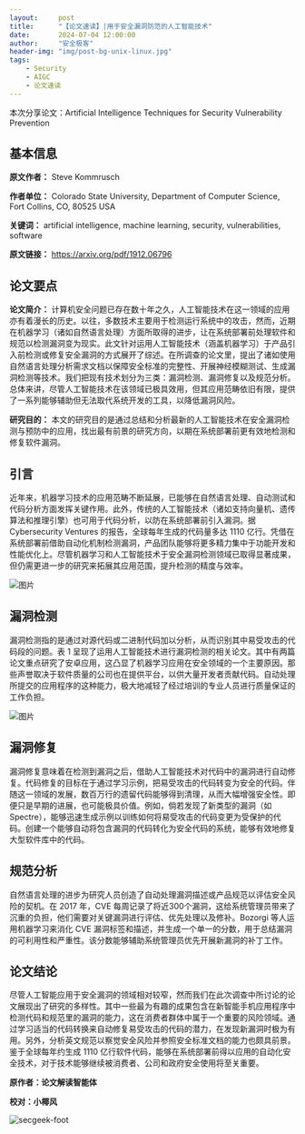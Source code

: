 ```yaml
---
layout:     post
title:      "【论文速读】|用于安全漏洞防范的人工智能技术"
date:       2024-07-04 12:00:00
author:     "安全极客"
header-img: "img/post-bg-unix-linux.jpg"
tags:
    - Security
    - AIGC
    - 论文速读
---
```



本次分享论文：Artificial Intelligence Techniques for Security Vulnerability Prevention



## 基本信息

**原文作者：** Steve Kommrusch

**作者单位：** Colorado State University, Department of Computer Science, Fort Collins, CO, 80525 USA

**关键词：** artificial intelligence, machine learning, security, vulnerabilities, software

**原文链接：** https://arxiv.org/pdf/1912.06796



## 论文要点

**论文简介：** 计算机安全问题已存在数十年之久，人工智能技术在这一领域的应用亦有着漫长的历史。以往，多数技术主要用于检测运行系统中的攻击，然而，近期在机器学习（诸如自然语言处理）方面所取得的进步，让在系统部署前处理软件和规范以检测漏洞变为现实。此文针对运用人工智能技术（涵盖机器学习）于产品引入前检测或修复安全漏洞的方式展开了综述。在所调查的论文里，提出了诸如使用自然语言处理分析需求文档以保障安全标准的完整性、开展神经模糊测试、生成漏洞检测等技术。我们把现有技术划分为三类：漏洞检测、漏洞修复以及规范分析。总体来讲，尽管人工智能技术在该领域已极具效用，但其应用范畴依旧有限，提供了一系列能够辅助但无法取代系统开发的工具，以降低漏洞风险。

**研究目的：** 本文的研究目的是通过总结和分析最新的人工智能技术在安全漏洞检测与预防中的应用，找出最有前景的研究方向，以期在系统部署前更有效地检测和修复软件漏洞。



## **引言**

近年来，机器学习技术的应用范畴不断延展，已能够在自然语言处理、自动测试和代码分析方面发挥关键作用。此外，传统的人工智能技术（诸如支持向量机、遗传算法和推理引擎）也可用于代码分析，以防在系统部署前引入漏洞。据 Cybersecurity Ventures 的报告，全球每年生成的代码量多达 1110 亿行。凭借在系统部署前借助自动化机制检测漏洞，产品团队能够将更多精力集中于功能开发和性能优化上。尽管机器学习和人工智能技术于安全漏洞检测领域已取得显著成果，但仍需更进一步的研究来拓展其应用范围，提升检测的精度与效率。

![图片](https://www.gptsecurity.info/img/in-post/0704/1.png)



## **漏洞检测**

漏洞检测指的是通过对源代码或二进制代码加以分析，从而识别其中易受攻击的代码段的问题。表 1 呈现了运用人工智能技术进行漏洞检测的相关论文。其中有两篇论文重点研究了安卓应用，这凸显了机器学习应用在安全领域的一个主要原因。那些声誉取决于软件质量的公司也在提供平台，以供大量开发者贡献代码。自动处理所提交的应用程序的这种能力，极大地减轻了经过培训的专业人员进行质量保证的工作负担。

![图片](https://www.gptsecurity.info/img/in-post/0704/2.png)



## **漏洞修复**

漏洞修复意味着在检测到漏洞之后，借助人工智能技术对代码中的漏洞进行自动修复。代码修复的目标在于通过学习示例，把易受攻击的代码转变为安全的代码。伴随这一领域的发展，数百万行的遗留代码能够得到清理，从而大幅增强安全性。即便只是早期的进展，也可能极具价值。例如，倘若发现了新类型的漏洞（如 Spectre），能够迅速生成示例以训练如何将易受攻击的代码变更为受保护的代码。创建一个能够自动将包含漏洞的代码转化为安全代码的系统，能够有效地修复大型软件库中的代码。



## **规范分析**

自然语言处理的进步为研究人员创造了自动处理漏洞描述或产品规范以评估安全风险的契机。在 2017 年，CVE 每周记录了将近300个漏洞，这给系统管理员带来了沉重的负担，他们需要对关键漏洞进行评估、优先处理以及修补。Bozorgi 等人运用机器学习来消化 CVE 漏洞标签和描述，并生成一个单一的分数，用于总结漏洞的可利用性和严重性。该分数能够辅助系统管理员优先开展新漏洞的补丁工作。



## 论文结论

尽管人工智能应用于安全漏洞的领域相对较窄，然而我们在此次调查中所讨论的论文展现出了研究的多样性。其中一些最为有趣的成果包含在新智能手机应用程序中检测代码和规范里的漏洞的能力，这在消费者群体中属于一个重要的风险领域。通过学习适当的代码转换来自动修复易受攻击的代码的潜力，在发现新漏洞时极为有用。另外，分析英文规范以察觉安全风险并参照安全标准文档的能力也颇具前景。鉴于全球每年约生成 1110 亿行软件代码，能够在系统部署前得以应用的自动化安全技术，对于技术能够继续被消费者、公司和政府安全使用将至关重要。 



**原作者：论文解读智能体**

**校对：小椰风**



![secgeek-foot](https://www.gptsecurity.info/img/secgeek-foot.png)
